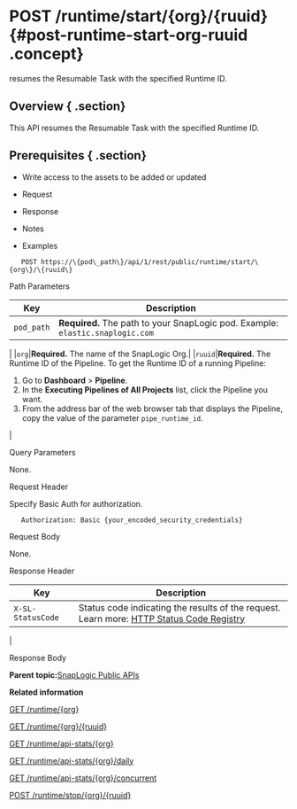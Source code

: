 # POST /runtime/start/\{org\}/\{ruuid\} {#post-runtime-start-org-ruuid .concept}

resumes the Resumable Task with the specified Runtime ID.

## Overview { .section}

This API resumes the Resumable Task with the specified Runtime ID.

## Prerequisites { .section}

-   Write access to the assets to be added or updated

-   Request
-   Response
-   Notes
-   Examples

``` {#codeblock-endpoint .normalize-space .lang-uri}
   POST https://\{pod\_path\}/api/1/rest/public/runtime/start/\{org\}/\{ruuid\}

```

Path Parameters

|Key|Description|
|---|-----------|
|`pod_path`|**Required.** The path to your SnapLogic pod. Example: `elastic.snaplogic.com`

|
|`org`|**Required.** The name of the SnapLogic Org.|
|`ruuid`|**Required.** The Runtime ID of the Pipeline. To get the Runtime ID of a running Pipeline:

1.  Go to **Dashboard** \> **Pipeline**.
2.  In the **Executing Pipelines of All Projects** list, click the Pipeline you want.
3.  From the address bar of the web browser tab that displays the Pipeline, copy the value of the parameter `pipe_runtime_id`.

|

Query Parameters

None.

Request Header

Specify Basic Auth for authorization.

``` {#d73e705 .normalize-space}
   Authorization: Basic {your_encoded_security_credentials}

```

Request Body

None.

Response Header

|Key|Description|
|---|-----------|
|`X-SL-StatusCode`|Status code indicating the results of the request. Learn more: [HTTP Status Code Registry](https://www.iana.org/assignments/http-status-codes/http-status-codes.xhtml)

|

Response Body

**Parent topic:**[SnapLogic Public APIs](../public-apis/public-apis.md)

**Related information**  


[GET /runtime/\{org\}](../public-apis/get-runtime-org.md)

[GET /runtime/\{org\}/\{ruuid\}](../public-apis/get-runtime-org-ruuid.md)

[GET /runtime/api-stats/\{org\}](../public-apis/get-runtime-apistats-org.md)

[GET /runtime/api-stats/\{org\}/daily](../public-apis/get-runtime-apistats-org-daily.md)

[GET /runtime/api-stats/\{org\}/concurrent](../public-apis/get-runtime-apistats-org-concurrent.md)

[POST /runtime/stop/\{org\}/\{ruuid\}](../public-apis/post-runtime-stop-org-ruuid.md)

